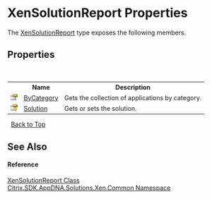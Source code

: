 # XenSolutionReport Properties
 

The <a href="c316e182-edf4-e444-b731-d465ea4c167c">XenSolutionReport</a> type exposes the following members.


## Properties
&nbsp;<table><tr><th></th><th>Name</th><th>Description</th></tr><tr><td>![Public property](media/pubproperty.gif "Public property")</td><td><a href="3b968d0d-033e-a9ab-59b3-f7163d043e39">ByCategory</a></td><td>
Gets the collection of applications by category.</td></tr><tr><td>![Protected property](media/protproperty.gif "Protected property")</td><td><a href="40b0ab8d-1875-5d37-69c7-fbdbe6445e42">Solution</a></td><td>
Gets or sets the solution.</td></tr></table>&nbsp;
<a href="#xensolutionreport-properties">Back to Top</a>

## See Also


#### Reference
<a href="c316e182-edf4-e444-b731-d465ea4c167c">XenSolutionReport Class</a><br /><a href="013dc694-c357-448d-ed5a-b5c48a7f6852">Citrix.SDK.AppDNA.Solutions.Xen.Common Namespace</a><br />
